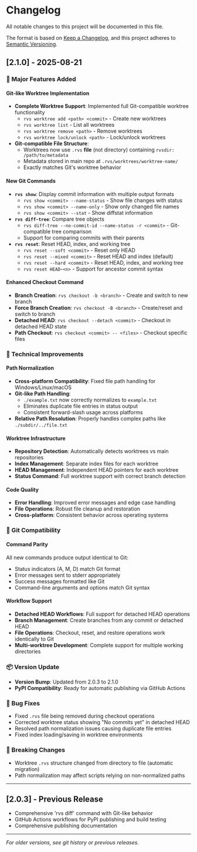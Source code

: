 # Changelog

All notable changes to this project will be documented in this file.

The format is based on [Keep a Changelog](https://keepachangelog.com/en/1.0.0/),
and this project adheres to [Semantic Versioning](https://semver.org/spec/v2.0.0.html).

## [2.1.0] - 2025-08-21

### 🎉 Major Features Added

#### Git-like Worktree Implementation
- **Complete Worktree Support**: Implemented full Git-compatible worktree functionality
  - `rvs worktree add <path> <commit>` - Create new worktrees
  - `rvs worktree list` - List all worktrees
  - `rvs worktree remove <path>` - Remove worktrees
  - `rvs worktree lock/unlock <path>` - Lock/unlock worktrees
- **Git-compatible File Structure**: 
  - Worktrees now use `.rvs` **file** (not directory) containing `rvsdir: /path/to/metadata`
  - Metadata stored in main repo at `.rvs/worktrees/worktree-name/`
  - Exactly matches Git's worktree behavior

#### New Git Commands
- **`rvs show`**: Display commit information with multiple output formats
  - `rvs show <commit> --name-status` - Show file changes with status
  - `rvs show <commit> --name-only` - Show only changed file names
  - `rvs show <commit> --stat` - Show diffstat information
- **`rvs diff-tree`**: Compare tree objects
  - `rvs diff-tree --no-commit-id --name-status -r <commit>` - Git-compatible tree comparison
  - Support for comparing commits with their parents
- **`rvs reset`**: Reset HEAD, index, and working tree
  - `rvs reset --soft <commit>` - Reset only HEAD
  - `rvs reset --mixed <commit>` - Reset HEAD and index (default)
  - `rvs reset --hard <commit>` - Reset HEAD, index, and working tree
  - `rvs reset HEAD~<n>` - Support for ancestor commit syntax

#### Enhanced Checkout Command
- **Branch Creation**: `rvs checkout -b <branch>` - Create and switch to new branch
- **Force Branch Creation**: `rvs checkout -B <branch>` - Create/reset and switch to branch
- **Detached HEAD**: `rvs checkout --detach <commit>` - Checkout in detached HEAD state
- **Path Checkout**: `rvs checkout <commit> -- <files>` - Checkout specific files

### 🔧 Technical Improvements

#### Path Normalization
- **Cross-platform Compatibility**: Fixed file path handling for Windows/Linux/macOS
- **Git-like Path Handling**: 
  - `./example.txt` now correctly normalizes to `example.txt`
  - Eliminates duplicate file entries in status output
  - Consistent forward-slash usage across platforms
- **Relative Path Resolution**: Properly handles complex paths like `./subdir/../file.txt`

#### Worktree Infrastructure
- **Repository Detection**: Automatically detects worktrees vs main repositories
- **Index Management**: Separate index files for each worktree
- **HEAD Management**: Independent HEAD pointers for each worktree
- **Status Command**: Full worktree support with correct branch detection

#### Code Quality
- **Error Handling**: Improved error messages and edge case handling
- **File Operations**: Robust file cleanup and restoration
- **Cross-platform**: Consistent behavior across operating systems

### 🎯 Git Compatibility

#### Command Parity
All new commands produce output identical to Git:
- Status indicators (A, M, D) match Git format
- Error messages sent to stderr appropriately
- Success messages formatted like Git
- Command-line arguments and options match Git syntax

#### Workflow Support
- **Detached HEAD Workflows**: Full support for detached HEAD operations
- **Branch Management**: Create branches from any commit or detached HEAD
- **File Operations**: Checkout, reset, and restore operations work identically to Git
- **Multi-worktree Development**: Complete support for multiple working directories

### 📦 Version Update
- **Version Bump**: Updated from 2.0.3 to 2.1.0
- **PyPI Compatibility**: Ready for automatic publishing via GitHub Actions

### 🐛 Bug Fixes
- Fixed `.rvs` file being removed during checkout operations
- Corrected worktree status showing "No commits yet" in detached HEAD
- Resolved path normalization issues causing duplicate file entries
- Fixed index loading/saving in worktree environments

### 🔄 Breaking Changes
- Worktree `.rvs` structure changed from directory to file (automatic migration)
- Path normalization may affect scripts relying on non-normalized paths

---

## [2.0.3] - Previous Release
- Comprehensive 'rvs diff' command with Git-like behavior
- GitHub Actions workflows for PyPI publishing and build testing
- Comprehensive publishing documentation

---

*For older versions, see git history or previous releases.*